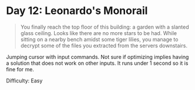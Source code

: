 # Day 12: Leonardo's Monorail

> You finally reach the top floor of this building: a garden with a slanted glass ceiling. 
> Looks like there are no more stars to be had.
> While sitting on a nearby bench amidst some tiger lilies, you manage to decrypt some of 
> the files you extracted from the servers downstairs.

Jumping cursor with input commands. Not sure if optimizing implies having a solution that 
does not work on other inputs. It runs under 1 second so it is fine for me.

Difficulty: Easy